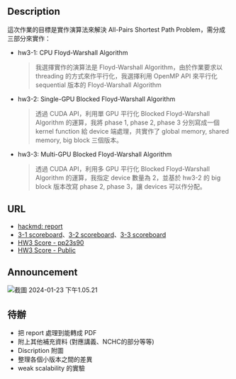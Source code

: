 ## Description
這次作業的目標是實作演算法來解決 All-Pairs Shortest Path Problem，需分成三部分來實作：
- hw3-1: CPU Floyd-Warshall Algorithm
    > 我選擇實作的演算法是 Floyd-Warshall Algorithm，由於作業要求以 threading 的方式來作平行化，我選擇利用 OpenMP API 來平行化 sequential 版本的 Floyd-Warshall Algorithm
- hw3-2: Single-GPU Blocked Floyd-Warshall Algorithm
    > 透過 CUDA API，利用單 GPU 平行化 Blocked Floyd-Warshall Algorithm 的運算，我將 phase 1, phase 2, phase 3 分別寫成一個 kernel function 給 device 端處理，共實作了 global memory, shared memory, big block 三個版本。
- hw3-3: Multi-GPU Blocked Floyd-Warshall Algorithm
    > 透過 CUDA API，利用多 GPU 平行化 Blocked Floyd-Warshall Algorithm 的運算，我指定 device 數量為 2，並基於 hw3-2 的 big block 版本改寫 phase 2, phase 3，讓 devices 可以作分配。
## URL
- [hackmd: report](https://hackmd.io/@u_46AznXS7-aLzZ7_uD4WQ/rkguXJ3Fp)
- [3-1 scoreboard](https://apollo.cs.nthu.edu.tw/pp23/scoreboard/hw3-1/)、[3-2 scoreboard](https://apollo.cs.nthu.edu.tw/pp23/scoreboard/hw3-2/)、[3-3 scoreboard](https://apollo.cs.nthu.edu.tw/pp23/scoreboard/hw3-3/g)
- [HW3 Score - pp23s90](https://docs.google.com/spreadsheets/d/1JnFx8Byu1UGUygVXx1_bmjnZ2_kysicBdxEbUeFIY8E/edit?usp=sharing)
- [HW3 Score - Public](https://docs.google.com/spreadsheets/d/1_j22lcEnxnMS3oGOq0fRU_FMs7Pzzorkt_Aryic65yQ/edit?usp=sharing)
## Announcement
![截圖 2024-01-23 下午1.05.21](https://hackmd.io/_uploads/Hy6fYTnKp.png)
## 待辦
- 把 report 處理到能轉成 PDF
- 附上其他補充資料 (對應講義、NCHC的部分等等)
- Discription 附圖
- 整理各個小版本之間的差異
- weak scalability 的實驗